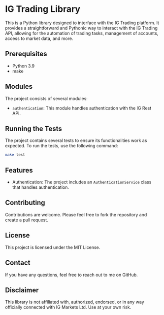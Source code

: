 # IG Trading Library

This is a Python library designed to interface with the IG Trading platform. It provides a straightforward and Pythonic way to interact with the IG Trading API, allowing for the automation of trading tasks, management of accounts, access to market data, and more.


## Prerequisites

- Python 3.9
- make

## Modules

The project consists of several modules:

- `authentication`: This module handles authentication with the IG Rest API.


## Running the Tests

The project contains several tests to ensure its functionalities work as expected. To run the tests, use the following command:

```bash
make test
```

## Features

- Authentication: The project includes an `AuthenticationService` class that handles authentication.

## Contributing

Contributions are welcome. Please feel free to fork the repository and create a pull request.

## License

This project is licensed under the MIT License.

## Contact

If you have any questions, feel free to reach out to me on GitHub.

## Disclaimer

This library is not affiliated with, authorized, endorsed, or in any way officially connected with IG Markets Ltd. Use at your own risk.